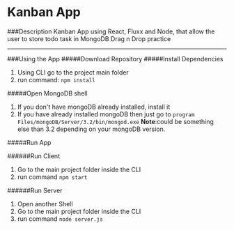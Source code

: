 # Kanban App
###Description
Kanban App using React, Fluxx and Node, that allow the user to store todo task in MongoDB
Drag n Drop practice
***

###Using the App
#####Download Repository
#####Install Dependencies
1. Using CLI go to the project main folder
2. run command: `npm install`

#####Open MongoDB shell
1. If you don't have mongoDB already installed, install it
2. If you have already installed mongoDB then just go to `program Files/mongoDB/Server/3.2/bin/mongod.exe`
**Note**:could be something else than 3.2 depending on your mongoDB version.

#####Run App

######Run Client
1. Go to the main project folder inside the CLI
2. run command `npm start`

######Run Server
1. Open another Shell
2. Go to the main project folder inside the CLI
3. run command `node server.js`


